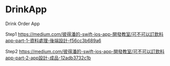 # DrinkApp
Drink Order App

Step1
https://medium.com/彼得潘的-swift-ios-app-開發教室/可不可以訂飲料app-part-1-資料處理-後端設計-f56cc3b689a6

Step2
https://medium.com/彼得潘的-swift-ios-app-開發教室/可不可以訂飲料app-part-2-app設計-成品-12adb3732c1b
